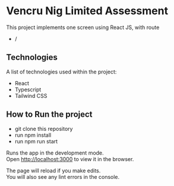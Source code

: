# Vencru Nig Limited Assessment


This project implements one screen using React JS, with route

- /

## Technologies

A list of technologies used within the project:
- React
- Typescript
- Tailwind CSS

## How to Run the project

- git clone this repository
- run npm install
- run npm run start

Runs the app in the development mode.\
Open [http://localhost:3000](http://localhost:3000) to view it in the browser.

The page will reload if you make edits.\
You will also see any lint errors in the console.


